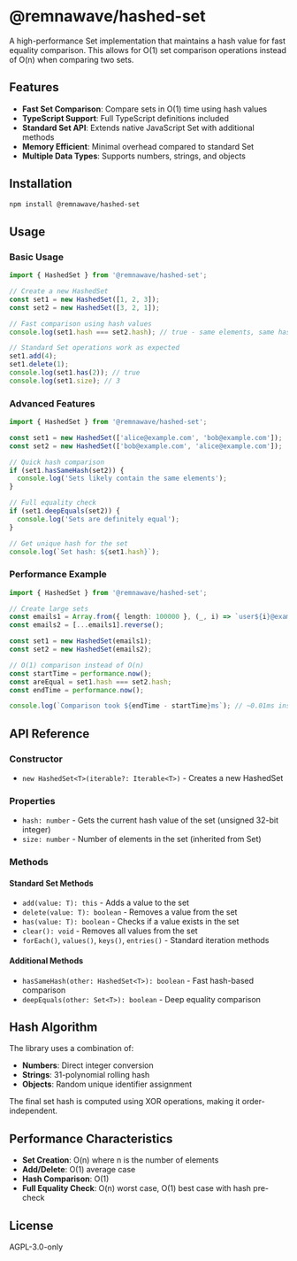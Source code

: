 # @remnawave/hashed-set

A high-performance Set implementation that maintains a hash value for fast equality comparison. This allows for O(1) set comparison operations instead of O(n) when comparing two sets.

## Features

- **Fast Set Comparison**: Compare sets in O(1) time using hash values
- **TypeScript Support**: Full TypeScript definitions included
- **Standard Set API**: Extends native JavaScript Set with additional methods
- **Memory Efficient**: Minimal overhead compared to standard Set
- **Multiple Data Types**: Supports numbers, strings, and objects

## Installation

```bash
npm install @remnawave/hashed-set
```

## Usage

### Basic Usage

```typescript
import { HashedSet } from '@remnawave/hashed-set';

// Create a new HashedSet
const set1 = new HashedSet([1, 2, 3]);
const set2 = new HashedSet([3, 2, 1]);

// Fast comparison using hash values
console.log(set1.hash === set2.hash); // true - same elements, same hash

// Standard Set operations work as expected
set1.add(4);
set1.delete(1);
console.log(set1.has(2)); // true
console.log(set1.size); // 3
```

### Advanced Features

```typescript
import { HashedSet } from '@remnawave/hashed-set';

const set1 = new HashedSet(['alice@example.com', 'bob@example.com']);
const set2 = new HashedSet(['bob@example.com', 'alice@example.com']);

// Quick hash comparison
if (set1.hasSameHash(set2)) {
  console.log('Sets likely contain the same elements');
}

// Full equality check
if (set1.deepEquals(set2)) {
  console.log('Sets are definitely equal');
}

// Get unique hash for the set
console.log(`Set hash: ${set1.hash}`);
```

### Performance Example

```typescript
import { HashedSet } from '@remnawave/hashed-set';

// Create large sets
const emails1 = Array.from({ length: 100000 }, (_, i) => `user${i}@example.com`);
const emails2 = [...emails1].reverse();

const set1 = new HashedSet(emails1);
const set2 = new HashedSet(emails2);

// O(1) comparison instead of O(n)
const startTime = performance.now();
const areEqual = set1.hash === set2.hash;
const endTime = performance.now();

console.log(`Comparison took ${endTime - startTime}ms`); // ~0.01ms instead of ~100ms
```

## API Reference

### Constructor

- `new HashedSet<T>(iterable?: Iterable<T>)` - Creates a new HashedSet

### Properties

- `hash: number` - Gets the current hash value of the set (unsigned 32-bit integer)
- `size: number` - Number of elements in the set (inherited from Set)

### Methods

#### Standard Set Methods

- `add(value: T): this` - Adds a value to the set
- `delete(value: T): boolean` - Removes a value from the set
- `has(value: T): boolean` - Checks if a value exists in the set
- `clear(): void` - Removes all values from the set
- `forEach()`, `values()`, `keys()`, `entries()` - Standard iteration methods

#### Additional Methods

- `hasSameHash(other: HashedSet<T>): boolean` - Fast hash-based comparison
- `deepEquals(other: Set<T>): boolean` - Deep equality comparison

## Hash Algorithm

The library uses a combination of:

- **Numbers**: Direct integer conversion
- **Strings**: 31-polynomial rolling hash
- **Objects**: Random unique identifier assignment

The final set hash is computed using XOR operations, making it order-independent.

## Performance Characteristics

- **Set Creation**: O(n) where n is the number of elements
- **Add/Delete**: O(1) average case
- **Hash Comparison**: O(1)
- **Full Equality Check**: O(n) worst case, O(1) best case with hash pre-check

## License

AGPL-3.0-only

